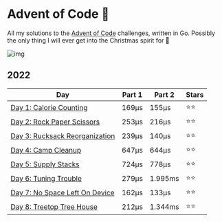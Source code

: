 # Advent of Code 📆
All my solutions to the [Advent of Code](https://adventofcode.com/) challenges, written in Go. Possibly the only thing I will ever get into the Christmas spirit for 🎄

![img](https://media.tenor.com/0hKphDvj4QAAAAAC/grinch-waiting-grinch.gif)

## 2022
<!-- 2022TableStart -->
| Day | Part 1 | Part 2 | Stars |
| --- | --- | --- | --- |
| [Day 1: Calorie Counting](https://adventofcode.com/2022/day/1) | 169µs | 155µs | ⭐⭐ |
| [Day 2: Rock Paper Scissors](https://adventofcode.com/2022/day/2) | 253µs | 216µs | ⭐⭐ |
| [Day 3: Rucksack Reorganization](https://adventofcode.com/2022/day/3) | 239µs | 140µs | ⭐⭐ |
| [Day 4: Camp Cleanup](https://adventofcode.com/2022/day/4) | 647µs | 644µs | ⭐⭐ |
| [Day 5: Supply Stacks](https://adventofcode.com/2022/day/5) | 724µs | 778µs | ⭐⭐ |
| [Day 6: Tuning Trouble](https://adventofcode.com/2022/day/6) | 279µs | 1.995ms | ⭐⭐ |
| [Day 7: No Space Left On Device](https://adventofcode.com/2022/day/7) | 162µs | 133µs | ⭐⭐ |
| [Day 8: Treetop Tree House](https://adventofcode.com/2022/day/8) | 212µs | 1.344ms | ⭐⭐ |

<!-- 2022TableEnd -->
